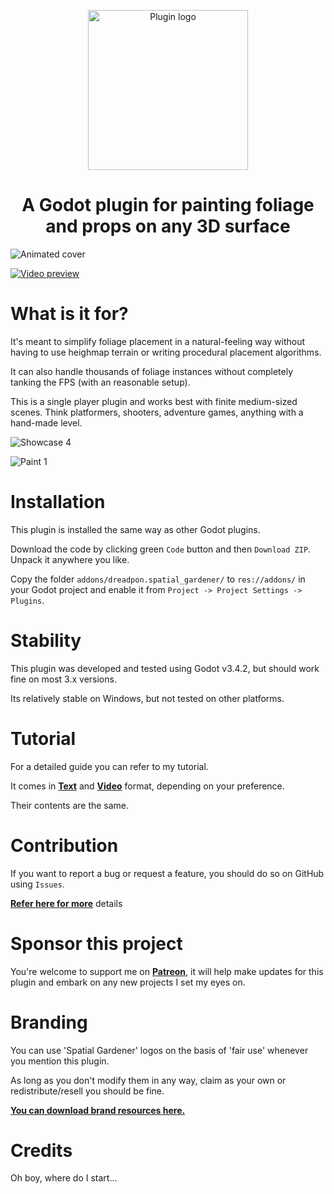 <p align="center">
    <img width="256px" src="https://i.postimg.cc/cCR75L44/logo.png" alt="Plugin logo" />
    <h1 align="center">
        A Godot plugin for painting foliage and props on any 3D surface
    </h1>
</p>

![Animated cover](https://i.postimg.cc/9FRBNkhs/spatial-gardener.gif)

[![Video preview](https://i.postimg.cc/9FcssTbG/external-trailer-thubmnail.jpg)](https://youtu.be/Yod-SPBqitQ)

# What is it for?

It's meant to simplify foliage placement in a natural-feeling way without having to use heighmap terrain or writing procedural placement algorithms.

It can also handle thousands of foliage instances without completely tanking the FPS (with an reasonable setup).

This is a single player plugin and works best with finite medium-sized scenes. Think platformers, shooters, adventure games, anything with a hand-made level.

![Showcase 4](https://i.postimg.cc/ryx9pQCX/showcase-4.jpg)

![Paint 1](https://i.postimg.cc/Qxs4cR0J/paint-1.jpg)

# Installation

This plugin is installed the same way as other Godot plugins.

Download the code by clicking green `Code` button and then `Download ZIP`. Unpack it anywhere you like.

Copy the folder `addons/dreadpon.spatial_gardener/` to `res://addons/` in your Godot project and enable it from `Project -> Project Settings -> Plugins`.

# Stability

This plugin was developed and tested using Godot v3.4.2, but should work fine on most 3.x versions.

Its relatively stable on Windows, but not tested on other platforms.

# Tutorial

For a detailed guide you can refer to my tutorial.

It comes in **[Text](reference/TUTORIAL_ROOT.md)** and **[Video](localhost)** format, depending on your preference. 

Their contents are the same.

# Contribution

If you want to report a bug or request a feature, you should do so on GitHub using `Issues`.

**[Refer here for more](reference/CONTRIBUTION.md)** details

# Sponsor this project

You're welcome to support me on **[Patreon](https://www.patreon.com/dreadpon?fan_landing=true)**, it will help make updates for this plugin and embark on any new projects I set my eyes on.

# Branding

You can use 'Spatial Gardener' logos on the basis of 'fair use' whenever you mention this plugin.

As long as you don't modify them in any way, claim as your own or redistribute/resell you should be fine. 

**[You can download brand resources here.](https://drive.google.com/uc?export=download&id=15uOlIOFEy97uqVpmfIik7MDxEpwP4s_c)**

# Credits

Oh boy, where do I start...
